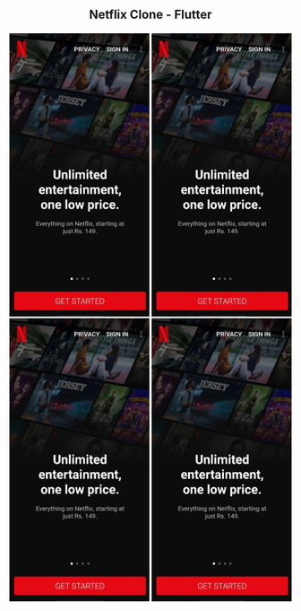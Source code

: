 ## <p align="center">Netflix Clone - Flutter</p>

<p float="left">
  <img src="screenshots/1.jpg" alt="Image 1" width="250"/>
  <img src="screenshots/1.jpg" alt="Image 1" width="250"/>
  <img src="screenshots/1.jpg" alt="Image 1" width="250"/>
  <img src="screenshots/1.jpg" alt="Image 1" width="250"/>
</p>
